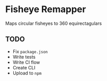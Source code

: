 Fisheye Remapper
================

Maps circular fisheyes to 360 equirectagulars

TODO
----
* Fix `package.json`
* Write tests
* Write CI flow
* Create CLI
* Upload to `npm`
